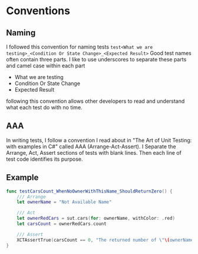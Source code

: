 # Conventions
## Naming
I followed this convention for naming tests
`test<What we are testing>_<Condition Or State Change>_<Expected Result>`
Good test names often contain three parts. I like to use underscores to separate these parts and camel case within each part
- What we are testing
- Condition Or State Change
- Expected Result

following this convention allows other developers to read and understand what each test do with no time.
## AAA
In writing tests, I follow a convention I read about in "The Art of Unit Testing: with examples in C#" called AAA (Arrange-Act-Assert). I Separate the Arrange, Act, Assert sections of tests with blank lines. Then each line of test code identifies its purpose.

## Example
```Swift
func testCarsCount_WhenNoOwnerWithThisName_ShouldReturnZero() {
    /// Arrange
    let ownerName = "Not Available Name"

    /// Act
    let ownerRedCars = sut.cars(for: ownerName, withColor: .red)
    let carsCount = ownerRedCars.count

    /// Assert
    XCTAssertTrue(carsCount == 0, "The returned number of \"\(ownerName)\" cars with red color is \(carsCount) but the expected count is zero because owner name is not available in owners list")
}
```
